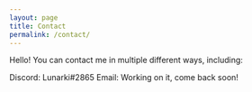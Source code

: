```yaml
---
layout: page
title: Contact
permalink: /contact/
---
```


Hello! You can contact me in multiple different ways, including:

Discord: Lunarki#2865
Email: Working on it, come back soon!
